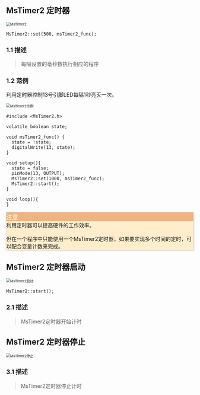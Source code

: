 ## MsTimer2 定时器

<img src="{default}/images/control/ms-timer2.png" alt="MsTimer2" style="zoom:67%;" />

```arduino
MsTimer2::set(500, msTimer2_func);
```

### 1.1 描述

> 每隔设置的毫秒数执行相应的程序

### 1.2 范例

利用定时器控制13号引脚LED每隔1秒亮灭一次。

<img src="{default}/images/control/ms-timer2-example.png" alt="MsTimer2示例" style="zoom:67%;" />

```arduino
#include <MsTimer2.h>

volatile boolean state;

void msTimer2_func() {
  state = !state;
  digitalWrite(13, state);
}

void setup(){
  state = false;
  pinMode(13, OUTPUT);
  MsTimer2::set(1000, msTimer2_func);
  MsTimer2::start();
}

void loop(){
}
```

<div class="layui-card" style="box-shadow: 1px 1px 4px 1px rgb(0 0 0 / 20%);">
  <div class="layui-card-header icon-attention-circled" style="background: #f0b37e;color:#fff;font-size:16px;">注意</div>
  <div class="layui-card-body" style="background: #ffedcc;">利用定时器可以提高硬件的工作效率。
<br/><br/>
但在一个程序中只能使用一个MsTimer2定时器，如果要实现多个时间的定时，可以配合变量计数来完成。</div>
</div>

## MsTimer2 定时器启动

<img src="{default}/images/control/ms-timer2-start.png" alt="MsTimer2启动" style="zoom:67%;" />

```arduino
MsTimer2::start();
```

### 2.1 描述

> MsTimer2定时器开始计时

## MsTimer2 定时器停止

<img src="{default}/images/control/ms-timer2-stop.png" alt="MsTimer2停止" style="zoom:67%;" />

### 3.1 描述

> MsTimer2定时器停止计时